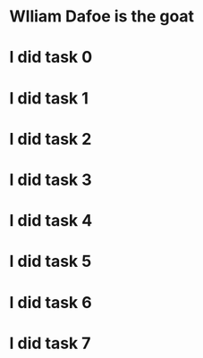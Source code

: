 # Wlliam Dafoe is the goat
# I did task 0
# I did task 1
# I did task 2
# I did task 3
# I did task 4
# I did task 5
# I did task 6
# I did task 7